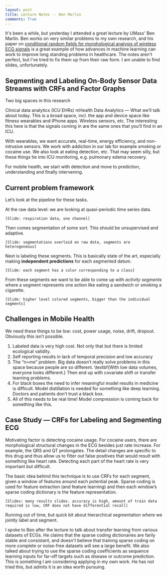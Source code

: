 ```yaml
---
layout: post
title: Lecture Notes -- Ben Marlin
comments: True
---
```

It's been a while, but yesterday I attended a great lecture by UMass' Ben Marlin. Ben works on very similar problems to my own research, and his paper on [conditional random fields for morphological analysis of wireless ECG signals](http://openscholar.cs.umass.edu/mlds/files/crf_bcb_paper.pdf) is a great example of how advances in machine learning can work to improve long standing problems in healthcare. The notes aren't perfect, but I've tried to fix them up from their raw form. I am unable to find slides, unfortunately.

## Segmenting and Labeling On-Body Sensor Data Streams with CRFs and Factor Graphs
Two big spaces in this research

Clinical data analytics (ICU EHRs)
mHealth Data Analytics — What we’ll talk about today. This is a broad space, incl. the app and device space like fitness wearables and iPhone apps. Wireless sensors, etc. The interesting this here is that the signals coming in are the same ones that you’ll find in an ICU.

With wearables, we want accurate, real-time, energy efficiency, and non-intrusive sensors. We work with addiction in our lab for example smoking or cocaine use. We also look at eating detection, etc. That may seem silly, but these things tie into ICU monitoring, e.g. pulmonary edema recovery. 

For mobile health, we start with detection and move to prediction, understanding and finally intervening. 

## Current problem framework
Let’s look at the pipeline for these tasks.

At the raw data level: we are looking at quasi-periodic time series data. 

    [Slide: respiration data, one channel]

Then comes segmentation of some sort. This should be unsupervised and adaptive.

    [Slide: segmentations overlaid on raw data, segments are heterogeneous]

Next is labeling these segments. This is basically state of the art, especially making **independent predictions** for each segmented datum. 

    [Slide: each segment has a color corresponding to a class]

From these segments we want to be able to come up with *activity segments* where a segment represents one action like eating a sandwich or smoking a cigarette.

    [Slide: higher level colored segments, bigger than the individual segments]

## Challenges in Mobile Health
We need these things to be low: cost, power usage, noise, drift, dropout. Obviously this isn’t possible. 

1. Labeled data is very high cost. Not only that but there is limited ecological validity. 
2. Self reporting results in lack of temporal precision and low accuracy
3. The “n=me” problem. Big data doesn’t really solve problems in this space because people are so different. \textbf{With low data volumes, everyone looks different.} Then end up with covariate shift or transfer learning problems.
4. For black boxes the need to infer meaningful model results in medicine is difficult. Model distillation is needed for something like deep learning. Doctors and patients don’t trust a black box.
5. All of this needs to be real time! Model compression is coming back for something like this.

## Case Study — CRFs for Labeling and Segmenting ECG
Motivating factor is detecting cocaine usage. For cocaine users, there are morphological structural changes in the ECG besides just rate increase. For example, the QRS and QT prolongates. The detail changes are specific to this drug and thus allow us to filter out false positives that would result with something like heart rate. Detecting each part of the heart rate is very important but difficult. 

The basic idea behind this technique is to use CRFs for each segment, given a window of features around each potential peak. Sparse coding is used for feature extraction (and feature learning) and then each window’s sparse coding dictionary is the feature representation.

    [Slides: many results slides. accuracy is high, amount of train data required is low, CRF does not have differential recall]

Running out of time, but quick bit about hierarchical segmentation where we jointly label and segment. 

I spoke to Ben after the lecture to talk about transfer learning from various datasets of ECGs. He claims that the sparse coding dictionaries are farily stable and consistant, and doesn't believe that training sparse coding on more complete or noise-free datasets will see a large benefit. We also talked about trying to use the sparse coding coefficients as sequence learning inputs for far-off targets such as disease or outcome prediction. This is something I am considering applying in my own work. He has not tried this, but admits it is an idea worth pursuing. 
